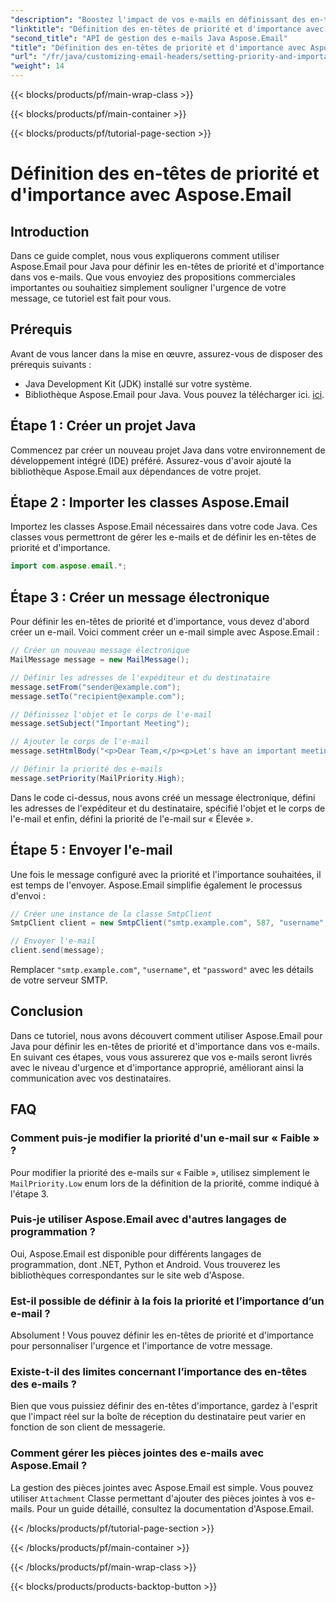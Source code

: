 ```yaml
---
"description": "Boostez l'impact de vos e-mails en définissant des en-têtes de priorité et d'importance avec Aspose.Email pour Java. Découvrez comment dans ce guide étape par étape."
"linktitle": "Définition des en-têtes de priorité et d'importance avec Aspose.Email"
"second_title": "API de gestion des e-mails Java Aspose.Email"
"title": "Définition des en-têtes de priorité et d'importance avec Aspose.Email"
"url": "/fr/java/customizing-email-headers/setting-priority-and-importance-headers/"
"weight": 14
---
```


{{< blocks/products/pf/main-wrap-class >}}

{{< blocks/products/pf/main-container >}}

{{< blocks/products/pf/tutorial-page-section >}}

# Définition des en-têtes de priorité et d'importance avec Aspose.Email


## Introduction

Dans ce guide complet, nous vous expliquerons comment utiliser Aspose.Email pour Java pour définir les en-têtes de priorité et d'importance dans vos e-mails. Que vous envoyiez des propositions commerciales importantes ou souhaitiez simplement souligner l'urgence de votre message, ce tutoriel est fait pour vous.

## Prérequis

Avant de vous lancer dans la mise en œuvre, assurez-vous de disposer des prérequis suivants :

- Java Development Kit (JDK) installé sur votre système.
- Bibliothèque Aspose.Email pour Java. Vous pouvez la télécharger ici. [ici](https://releases.aspose.com/email/java/).

## Étape 1 : Créer un projet Java

Commencez par créer un nouveau projet Java dans votre environnement de développement intégré (IDE) préféré. Assurez-vous d'avoir ajouté la bibliothèque Aspose.Email aux dépendances de votre projet.

## Étape 2 : Importer les classes Aspose.Email

Importez les classes Aspose.Email nécessaires dans votre code Java. Ces classes vous permettront de gérer les e-mails et de définir les en-têtes de priorité et d'importance.

```java
import com.aspose.email.*;
```

## Étape 3 : Créer un message électronique

Pour définir les en-têtes de priorité et d'importance, vous devez d'abord créer un e-mail. Voici comment créer un e-mail simple avec Aspose.Email :

```java
// Créer un nouveau message électronique
MailMessage message = new MailMessage();

// Définir les adresses de l'expéditeur et du destinataire
message.setFrom("sender@example.com");
message.setTo("recipient@example.com");

// Définissez l'objet et le corps de l'e-mail
message.setSubject("Important Meeting");

// Ajouter le corps de l'e-mail
message.setHtmlBody("<p>Dear Team,</p><p>Let's have an important meeting tomorrow at 10 AM.</p>");

// Définir la priorité des e-mails
message.setPriority(MailPriority.High);
```

Dans le code ci-dessus, nous avons créé un message électronique, défini les adresses de l'expéditeur et du destinataire, spécifié l'objet et le corps de l'e-mail et enfin, défini la priorité de l'e-mail sur « Élevée ».

## Étape 5 : Envoyer l'e-mail

Une fois le message configuré avec la priorité et l'importance souhaitées, il est temps de l'envoyer. Aspose.Email simplifie également le processus d'envoi :

```java
// Créer une instance de la classe SmtpClient
SmtpClient client = new SmtpClient("smtp.example.com", 587, "username", "password");

// Envoyer l'e-mail
client.send(message);
```

Remplacer `"smtp.example.com"`, `"username"`, et `"password"` avec les détails de votre serveur SMTP.

## Conclusion

Dans ce tutoriel, nous avons découvert comment utiliser Aspose.Email pour Java pour définir les en-têtes de priorité et d'importance dans vos e-mails. En suivant ces étapes, vous vous assurerez que vos e-mails seront livrés avec le niveau d'urgence et d'importance approprié, améliorant ainsi la communication avec vos destinataires.

## FAQ

### Comment puis-je modifier la priorité d'un e-mail sur « Faible » ?

Pour modifier la priorité des e-mails sur « Faible », utilisez simplement le `MailPriority.Low` enum lors de la définition de la priorité, comme indiqué à l'étape 3.

### Puis-je utiliser Aspose.Email avec d'autres langages de programmation ?

Oui, Aspose.Email est disponible pour différents langages de programmation, dont .NET, Python et Android. Vous trouverez les bibliothèques correspondantes sur le site web d'Aspose.

### Est-il possible de définir à la fois la priorité et l’importance d’un e-mail ?

Absolument ! Vous pouvez définir les en-têtes de priorité et d'importance pour personnaliser l'urgence et l'importance de votre message.

### Existe-t-il des limites concernant l’importance des en-têtes des e-mails ?

Bien que vous puissiez définir des en-têtes d'importance, gardez à l'esprit que l'impact réel sur la boîte de réception du destinataire peut varier en fonction de son client de messagerie.

### Comment gérer les pièces jointes des e-mails avec Aspose.Email ?

La gestion des pièces jointes avec Aspose.Email est simple. Vous pouvez utiliser `Attachment` Classe permettant d'ajouter des pièces jointes à vos e-mails. Pour un guide détaillé, consultez la documentation d'Aspose.Email.

{{< /blocks/products/pf/tutorial-page-section >}}

{{< /blocks/products/pf/main-container >}}

{{< /blocks/products/pf/main-wrap-class >}}

{{< blocks/products/products-backtop-button >}}